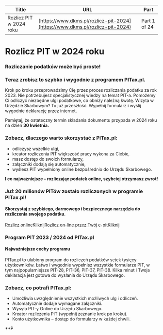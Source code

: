 | **Title**       | **URL**           | **Part**              |
|-----------------|-------------------|-----------------------|
| Rozlicz PIT w 2024 roku         | [https://www.dkms.pl/rozlicz-pit-2024](https://www.dkms.pl/rozlicz-pit-2024)    | Part 1 of 24          |

# Rozlicz PIT w 2024 roku

### Rozliczanie podatków może być proste!


### Teraz zrobisz to szybko i wygodnie z programem PITax.pl.



Krok po kroku przeprowadzimy Cię przez proces rozliczania podatku za rok 2023\. Nie potrzebujesz specjalistycznej wiedzy na temat PIT\-a. Pomożemy Ci odliczyć niezbędne ulgi podatkowe, co obniży należną kwotę. Wizyta w Urzędzie Skarbowym? To już przeszłość. Wypełnij formularz i wyślij wygodnie deklarację przez internet. 


Pamiętaj, że ostateczny termin składania dokumentu przypada w 2024 roku na dzień **30 kwietnia.**


### Zobacz, dlaczego warto skorzystać z PITax.pl:


* odliczysz wszelkie ulgi,
* kreator rozliczenia PIT większość pracy wykona za Ciebie,
* masz dostęp do swoich formularzy,
* załączniki dodają się automatycznie,
* wyślesz PIT wypełniony online bezpośrednio do Urzędu Skarbowego.


**I co najważniejsze – rozliczając podatek online, szybciej otrzymasz zwrot!** 


### Już 20 milionów PITów zostało rozliczonych w programie PITax.pl!


#### Skorzystaj z szybkiego, darmowego i bezpiecznego narzędzia do rozliczenia swojego podatku.


[Rozlicz online](https://www.pitax.pl/rozlicz/0000318602/)[Kliknij](https://www.pitax.pl/rozlicz/0000318602/)[Rozlicz on\-line przez Twój e\-pit](https://www.podatki.gov.pl/pit/twoj-e-pit/)[Kliknij](https://www.podatki.gov.pl/pit/twoj-e-pit/)
### Program PIT 2023 / 2024 od PITax.pl


#### Najważniejsze cechy programu


PITax.pl to ulubiony program do rozliczeń podatków setek tysięcy użytkowników. Łatwo i wygodnie wypełnisz wszystkie formularze PIT, w tym najpopularniejsze PIT\-28, PIT\-36, PIT\-37, PIT\-38\. Kilka minut i Twoja deklaracja jest gotowa do wysłania do Urzędu Skarbowego.


### Zobacz, co potrafi PITax.pl:


* Umożliwia uwzględnienie wszystkich możliwych ulg i odliczeń.
* Automatycznie dodaje wymagane załączniki.
* Wysyła PIT\-y Online do Urzędu Skarbowego.
* Kreator rozliczenia PIT (wypełnij zeznanie krok po kroku).
* Konto użytkownika – dostęp do formularzy w każdej chwili.


**P